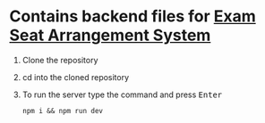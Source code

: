 # Contains backend files for [Exam Seat Arrangement System](https://github.com/Sudhi27Krishna/Exam-Seat-Arrangement-System)


1. Clone the repository
2. cd into the cloned repository
3. To run the server type the command and press <kbd>Enter</kbd>
  
    ```
    npm i && npm run dev
    ```
